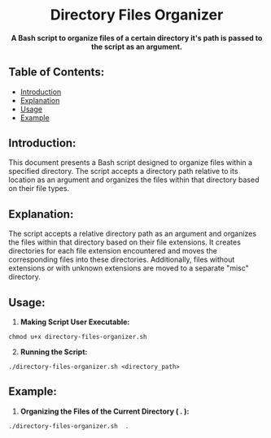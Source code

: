 <h1 align="center">
  Directory Files Organizer
</h1>

<h4 align="center">A Bash script to organize files of a certain directory it's path is passed to the script as an argument.</h4>

## Table of Contents:
- [Introduction](#introduction)
- [Explanation](#explanation)
- [Usage](#usage)
- [Example](#usage)
## Introduction:
This document presents a Bash script designed to organize files within a specified directory. The script accepts a directory path relative to its location as an argument and organizes the files within that directory based on their file types.
## Explanation:
The script accepts a relative directory path as an argument and organizes the files within that directory based on their file extensions. It creates directories for each file extension encountered and moves the corresponding files into these directories. Additionally, files without extensions or with unknown extensions are moved to a separate "misc" directory.
## Usage:
1. **Making Script User Executable:**
```
chmod u+x directory-files-organizer.sh
```
2. **Running the Script:**
```
./directory-files-organizer.sh <directory_path>
```
## Example:
1. **Organizing the Files of the Current Directory ( . ):**
```
./directory-files-organizer.sh  .
```
